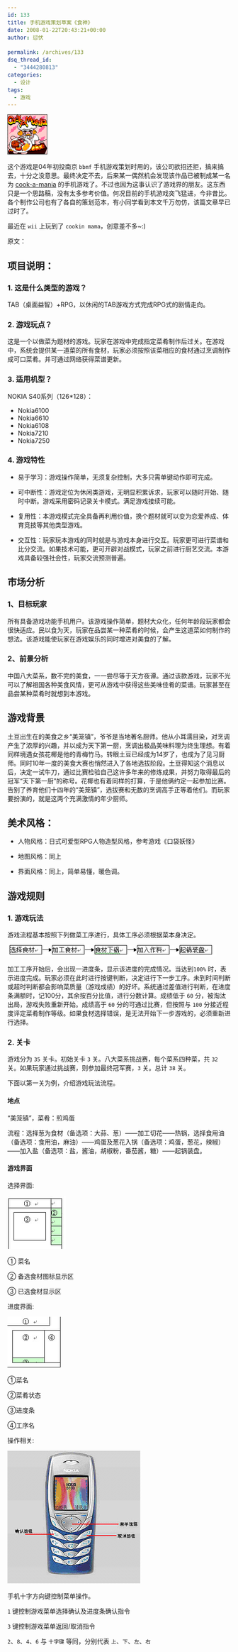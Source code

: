 ```yaml
---
id: 133
title: 手机游戏策划草案《食神》
date: 2008-01-22T20:43:21+00:00
author: 愆伏

permalink: /archives/133
dsq_thread_id:
  - "3444280813"
categories:
  - 设计
tags:
  - 游戏
---
```

![cookinmaster](/wp-content/uploads/200801/24_212221_cookinmaster.gif)

这个游戏是04年初投南京 `bbmf` 手机游戏策划时用的，该公司欲招还拒，搞来搞去，十分之没意思。最终决定不去，后来某一偶然机会发现该作品已被制成某一名为 [cook-a-mania](http://web.archive.org/web/20041207213423/www.bbmf.net/gamedetails.php?pid=70) 的手机游戏了。不过也因为这事认识了游戏界的朋友。这东西只是一个思路稿，没有太多参考价值。何况目前的手机游戏突飞猛进，今非昔比。各个制作公司也有了各自的策划范本，有小同学看到本文千万勿仿，该篇文章早已过时了。
  
最近在 `wii` 上玩到了 `cookin mama`，创意差不多~:)

原文：

## 项目说明：
  
### 1. 这是什么类型的游戏？
  
TAB（桌面益智）+RPG，以休闲的TAB游戏方式完成RPG式的剧情走向。

### 2. 游戏玩点？
  
这是一个以做菜为题材的游戏。玩家在游戏中完成指定菜肴制作后过关。在游戏中，系统会提供某一道菜的所有食材，玩家必须按照该菜相应的食材通过烹调制作成可口菜肴。并可通过网络获得菜谱更新。

### 3. 适用机型？
  
NOKIA S40系列（126*128）：
- Nokia6100
- Nokia6610
- Nokia6108
- Nokia7210
- Nokia7250


### 4. 游戏特性
  
- 易于学习：游戏操作简单，无须复杂控制，大多只需单键动作即可完成。
  
- 可中断性：游戏定位为休闲类游戏，无明显积累诉求，玩家可以随时开始、随时中断。游戏采用密码记录关卡模式。满足游戏接续可能。
  
- 复用性：本游戏模式完全具备再利用价值，换个题材就可以变为恋爱养成、体育竞技等其他类型游戏。
  
- 交互性：玩家玩本游戏的同时就是与游戏本身进行交互。玩家更可进行菜谱和比分交流。如果技术可能，更可开辟对战模式，玩家之前进行厨艺交流。本游戏具备较强社会性，玩家交流预测普遍。

## 市场分析
  
### 1、目标玩家

所有具备游戏功能手机用户。该游戏操作简单，题材大众化，任何年龄段玩家都会很快适应。民以食为天，玩家在品尝某一种菜肴的时候，会产生这道菜如何制作的想法。该游戏能使玩家在游戏娱乐的同时增进对美食的了解。

### 2、前景分析

中国八大菜系，数不完的美食，一一尝尽等于天方夜谭。通过该款游戏，玩家不光可以了解祖国各种美食风情，更可从游戏中获得这些美味佳肴的菜谱。玩家甚至在品尝某种菜肴时就想到本游戏。

## 游戏背景
  
土豆出生在的美食之乡“美笼镇”，爷爷是当地著名厨师。他从小耳濡目染，对烹调产生了浓厚的兴趣，并以成为天下第一厨，烹调出极品美味料理为终生理想。有着同样境遇女孩花椰是他的青梅竹马。转眼土豆已经成为14岁了，也成为了见习厨师。同时10年一度的美食大赛也悄然进入了各地选拔阶段。土豆得知这个消息以后，决定一试牛刀，通过比赛检验自己这许多年来的修炼成果，并努力取得最后的冠军“天下第一厨”的称号。花椰也有着同样的打算，于是他俩约定一起参加比赛。告别了养育他们十四年的“美笼镇”，选拔赛和无数的烹调高手正等着他们。而玩家要扮演的，就是这两个充满激情的年少厨师。
  
## 美术风格：
  
- 人物风格：日式可爱型RPG人物造型风格，参考游戏《口袋妖怪》
  
- 地图风格：同上
  
- 界面风格：同上，简单易懂，暖色调。

## 游戏规则
  
### 1. 游戏玩法
  
游戏流程基本按照下列做菜工序进行，具体工序必须根据菜本身决定。
  
![flow](/wp-content/uploads/200801/22_204712_200481621311350110.jpg)

加工工序开始后，会出现一进度条，显示该进度的完成情况。当达到`100%` 时，表示进度完成。玩家必须在此时进行按键判断，决定进行下一步工序。未到时间判断或超时判断都会影响菜质量（游戏成绩）的好坏。系统通过差值进行判断，在进度条满额时，记100分，其余按百分比值，进行分数计算。成绩低于 `60` 分，被淘汰出局，游戏失败重新开始。成绩高于 `60` 分的可通过比赛，但按照与 `100` 分接近程度评定菜肴制作等级。如果食材选择错误，是无法开始下一步游戏的，必须重新进行选择。

### 2. 关卡

游戏分为 `35` 关卡。初始关卡 `3` 关。八大菜系挑战赛，每个菜系四种菜，共 `32` 关。如果玩家通过挑战赛，则参加最终冠军赛，`3` 关。总计 `38` 关。

下面以第一关为例，介绍游戏玩法流程。

#### 地点

“美笼镇”，菜肴：煎鸡蛋

流程：选择葱为食材（备选项：大蒜、葱）——加工切花——热锅，选择食用油（备选项：食用油，麻油）——鸡蛋及葱花入锅（备选项：鸡蛋，葱花，辣椒）——加入盐（备选项：盐，酱油，胡椒粉，番茄酱，糖）——起锅装盘。

#### 游戏界面
  
选择界面:

![choose](/wp-content/uploads/200801/22_204804_200481621321671918.jpg)
  
① 菜名
  
② 备选食材图标显示区
  
③ 已选食材显示区
  
进度界面:

![progress](/wp-content/uploads/200801/22_204839_200481621331055246.jpg)

①菜名

②菜肴状态

③进度条

④工序名
  
操作相关:

![nokia](/wp-content/uploads/200801/22_204904_200481621341567156.jpg)

手机十字方向键控制菜单操作。
  
`1` 键控制游戏菜单选择确认及进度条确认指令
  
`3` 键控制游戏菜单返回/取消指令

`2`、`8`、`4`、`6` 与 `十字键` 等同，分别代表 `上`、`下`、`左`、`右`

